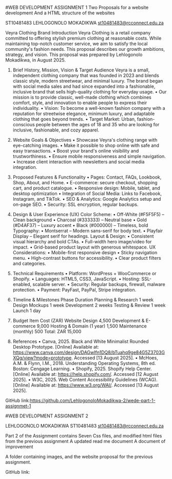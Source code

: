 #WEB DEVELOPMENT ASSIGNMENT 1 
Two Proposals for a website development
And a HTML structure of the websites

ST10481483
LEHLOGONOLO MOKADIKWA
st10481483@rcconnect.edu.za

Veyra Clothing Brand
Introduction
Veyra Clothing is a retail company committed to offering stylish premium clothing at reasonable costs. While maintaining top-notch customer service, we aim to satisfy the local community's fashion needs. This proposal describes our growth ambitions, strategy, and vision. This proposal was prepared by Lehlogonolo Mokadikwa, in August 2025.
1. Brief History, Mission, Vision & Target Audience
Veyra is a small, independent clothing company that was founded in 2023 and blends classic style, modern streetwear, and minimal luxury. The brand began with social media sales and had since expanded into a fashionable, inclusive brand that sells high-quality clothing for everyday usage. 
•	Our mission is to provide classic, well-made clothing which combines comfort, style, and innovation to enable people to express their individuality. 
•	Vision: To become a well-known fashion company with a reputation for streetwise elegance, minimum luxury, and adaptable clothing that goes beyond trends. 
•	Target Market: Urban, fashion-conscious people between the ages of 18 and 35 who are looking for inclusive, fashionable, and cozy apparel.
2. Website Goals & Objectives
•	Showcase Veyra's clothing range with eye-catching images. 
•	Make it possible to shop online with safe and easy transactions. 
•	Boost your brand's online visibility and trustworthiness. 
•	Ensure mobile responsiveness and simple navigation. 
•	Increase client interaction with newsletters and social media integration.

3. Proposed Features & Functionality
•	Pages: Contact, FAQs, Lookbook, Shop, About, and Home. 
•	E-commerce: secure checkout, shopping cart, and product catalogue. 
•	Responsive design: Mobile, tablet, and desktop optimization 
•	Integration of Social Media: Links to Facebook, Instagram, and TikTok. 
•	SEO & Analytics: Google Analytics setup and on-page SEO.
•	Security: SSL encryption, regular backups.

4. Design & User Experience (UX)
Color Scheme:
•	Off-White (#F5F5F5) – Clean background
•	Charcoal (#333333) – Neutral base
•	Gold (#D4AF37) – Luxury accent
•	Black (#000000) – Timeless, bold
Typography:
•	Montserrat – Modern sans-serif for body text.
•	Playfair Display – Elegant serif for headings.
Layout & Design:
•	Consistent visual hierarchy and bold CTAs.
•	Full-width hero image/video for impact.
•	Grid-based product layout with generous whitespace.
UX Considerations:
•	Mobile-first responsive design
•	Sticky navigation menu.
•	High-contrast buttons for accessibility.
•	Clear product filters and categories.

 
 

5. Technical Requirements
•	Platform: WordPress + WooCommerce or Shopify.
•	Languages: HTML5, CSS3, JavaScript.
•	Hosting: SSL-enabled, scalable server.
•	Security: Regular backups, firewall, malware protection.
•	Payment: PayFast, PayPal, Stripe integration.

6. Timeline & Milestones
Phase	Duration
Planning & Research	1 week
Design Mockups	1 week
Development	2 weeks
Testing & Review	1 week
Launch	1 day

7. Budget
Item	Cost (ZAR)
Website Design	4,500
Development & E-commerce	9,000
Hosting & Domain (1 year)	1,500
Maintenance (monthly)	500
Total: ZAR 15,000
 


8. References
•	Canva, 2025. Black and White Minimalist Rounded Desktop Prototype. [Online] Available at: https://www.canva.com/design/DAGwIfn1DQ8/bTuahq9ge84G5Z3703GXQg/view?mode=prototype. Accessed [13 August 2025].
•	McHoes, A.M. & Flynn, I.M., 2018. Understanding Operating Systems, 8th ed. Boston: Cengage Learning.
•	Shopify, 2025. Shopify Help Center. [Online] Available at: https://help.shopify.com/. Accessed [12 August 2025].
•	W3C, 2025. Web Content Accessibility Guidelines (WCAG). [Online] Available at: https://www.w3.org/WAI/. Accessed [13 August 2025].


GitHub link:https://github.com/LehlogonoloMokadikwa-2/wede-part-1-assignmet-1



#WEB DEVELOPMENT ASSIGNMENT 2

LEHLOGONOLO MOKADIKWA
ST10481483
st10481483@rcconnect.edu.za

Part 2 of the Assignment contains 
Seven Css files, and modified html files from the previous assignment 
A updated read me document
A document of improvement

A folder containing images, and the website proposal for the previous assignment.

GitHub link: